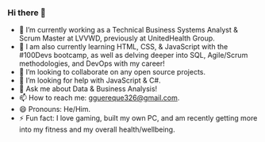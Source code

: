 ### Hi there 👋

- 🔭 I’m currently working as a Technical Business Systems Analyst & Scrum Master at LVVWD, previously at UnitedHealth Group.
- 🌱 I am also currently learning HTML, CSS, & JavaScript with the #100Devs bootcamp, as well as delving deeper into SQL, Agile/Scrum methodologies, and DevOps with my career!
- 👯 I’m looking to collaborate on any open source projects.
- 🤔 I’m looking for help with JavaScript & C#.
- 💬 Ask me about Data & Business Analysis!
- 📫 How to reach me: gguereque326@gmail.com.
- 😄 Pronouns: He/Him.
- ⚡ Fun fact: I love gaming, built my own PC, and am recently getting more into my fitness and my overall health/wellbeing.

<!--
**GilGuereque/GilGuereque** is a ✨ _special_ ✨ repository because its `README.md` (this file) appears on your GitHub profile.

Here are some ideas to get you started:

- 🔭 I’m currently working as a Technical Business Analyst at UnitedHealth Group
- 🌱 I’m currently learning HTML, CSS, & JavaScript with 100Devs
- 👯 I’m looking to collaborate on any open source projects
- 🤔 I’m looking for help with JavaScript & Python
- 💬 Ask me about Data & Business Analysis!
- 📫 How to reach me: gguereque326@gmail.com
- 😄 Pronouns: He/Him
- ⚡ Fun fact: I love gaming, built my own PC, and am recently getting more into my fitness and overall wellbeing.
-->
